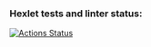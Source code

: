 ### Hexlet tests and linter status:
[![Actions Status](https://github.com/nickpauler/python-pytest-testing-project-79/actions/workflows/hexlet-check.yml/badge.svg)](https://github.com/nickpauler/python-pytest-testing-project-79/actions)